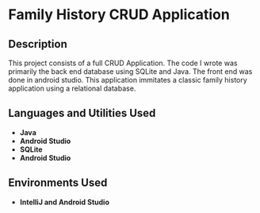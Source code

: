<h1>Family History CRUD Application</h1>


<h2>Description</h2>
This project consists of a full CRUD Application.  The code I wrote was primarily the back end database using SQLite and Java.  The front end was done in android studio.  This application immitates a classic family history application using a relational database.
<br />


<h2>Languages and Utilities Used</h2>

- <b>Java</b> 
- <b>Android Studio</b>
- <b>SQLite</b>
- <b>Android Studio</b>

<h2>Environments Used </h2>

- <b>IntelliJ and Android Studio</b>
